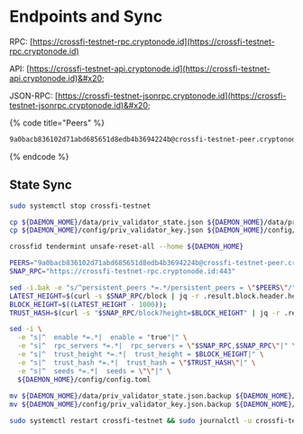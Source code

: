 # Endpoints and Sync

RPC: [https://crossfi-testnet-rpc.cryptonode.id](https://crossfi-testnet-rpc.cryptonode.id)

API: [https://crossfi-testnet-api.cryptonode.id](https://crossfi-testnet-api.cryptonode.id)&#x20;

JSON-RPC: [https://crossfi-testnet-jsonrpc.cryptonode.id](https://crossfi-testnet-jsonrpc.cryptonode.id)&#x20;

{% code title="Peers" %}
```sh
9a0bacb836102d71abd685651d8edb4b3694224b@crossfi-testnet-peer.cryptonode.id:26656
```
{% endcode %}

## State Sync

```sh
sudo systemctl stop crossfi-testnet

cp ${DAEMON_HOME}/data/priv_validator_state.json ${DAEMON_HOME}/data/priv_validator_state.json.backup
cp ${DAEMON_HOME}/config/priv_validator_key.json ${DAEMON_HOME}/config/priv_validator_key.json.backup

crossfid tendermint unsafe-reset-all --home ${DAEMON_HOME}

PEERS="9a0bacb836102d71abd685651d8edb4b3694224b@crossfi-testnet-peer.cryptonode.id:26656"
SNAP_RPC="https://crossfi-testnet-rpc.cryptonode.id:443"

sed -i.bak -e "s/^persistent_peers *=.*/persistent_peers = \"$PEERS\"/" ${DAEMON_HOME}/config/config.toml 
LATEST_HEIGHT=$(curl -s $SNAP_RPC/block | jq -r .result.block.header.height);
BLOCK_HEIGHT=$((LATEST_HEIGHT - 1000));
TRUST_HASH=$(curl -s "$SNAP_RPC/block?height=$BLOCK_HEIGHT" | jq -r .result.block_id.hash) 

sed -i \
  -e "s|^  enable *=.*|  enable = "true"|" \
  -e "s|^  rpc_servers *=.*|  rpc_servers = \"$SNAP_RPC,$SNAP_RPC\"|" \
  -e "s|^  trust_height *=.*|  trust_height = $BLOCK_HEIGHT|" \
  -e "s|^  trust_hash *=.*|  trust_hash = \"$TRUST_HASH\"|" \
  -e "s|^  seeds *=.*|  seeds = \"\"|" \
  ${DAEMON_HOME}/config/config.toml
  
mv ${DAEMON_HOME}/data/priv_validator_state.json.backup ${DAEMON_HOME}/data/priv_validator_state.json
mv ${DAEMON_HOME}/config/priv_validator_key.json.backup ${DAEMON_HOME}/config/priv_validator_key.json

sudo systemctl restart crossfi-testnet && sudo journalctl -u crossfi-testnet -f
```

